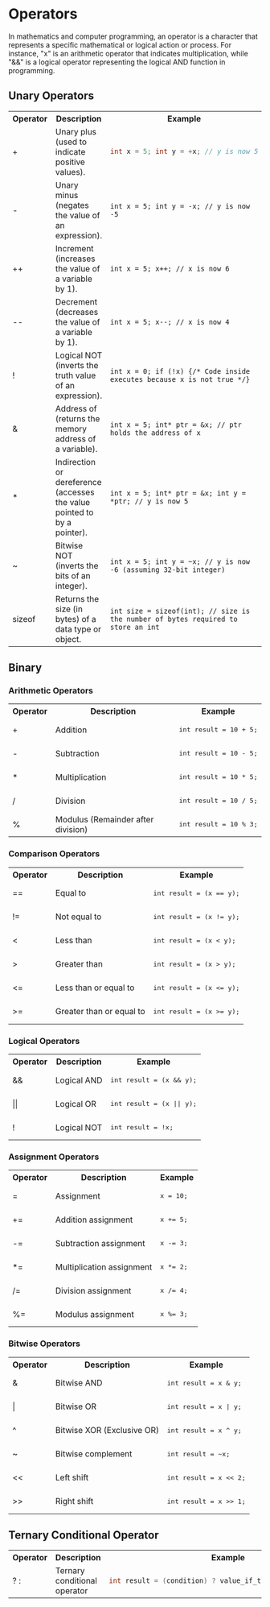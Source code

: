 
# Operators

In mathematics and computer programming, an operator is a character that represents a specific mathematical or logical action or process. For instance, "x" is an arithmetic operator that indicates multiplication, while "&&" is a logical operator representing the logical AND function in programming.


## Unary Operators

<table>
<tr>
<th>Operator</th>
<th>Description</th>
<th>Example</th>
</tr>
<tr>
<td>+</td>
<td>Unary plus (used to indicate positive values).</td>
<td>

```c
int x = 5; int y = +x; // y is now 5
```
</td>
</tr>
<tr>
<td>-</td>
<td>Unary minus (negates the value of an expression).</td>
<td><code>int x = 5; int y = -x; // y is now -5</code></td>
</tr>
<tr>
<td>++</td>
<td>Increment (increases the value of a variable by 1).</td>
<td><code>int x = 5; x++; // x is now 6</code></td>
</tr>
<tr>
<td>--</td>
<td>Decrement (decreases the value of a variable by 1).</td>
<td><code>int x = 5; x--; // x is now 4</code></td>
</tr>
<tr>
<td>!</td>
<td>Logical NOT (inverts the truth value of an expression).</td>
<td><code>int x = 0; if (!x) {/* Code inside executes because x is not true */}</code></td>
</tr>
<tr>
<td>&</td>
<td>Address of (returns the memory address of a variable).</td>
<td><code>int x = 5; int* ptr = &x; // ptr holds the address of x</code></td>
</tr>
<tr>
<td>*</td>
<td>Indirection or dereference (accesses the value pointed to by a pointer).</td>
<td><code>int x = 5; int* ptr = &x; int y = *ptr; // y is now 5</code></td>
</tr>
<tr>
<td>~</td>
<td>Bitwise NOT (inverts the bits of an integer).</td>
<td><code>int x = 5; int y = ~x; // y is now -6 (assuming 32-bit integer)</code></td>
</tr>
<tr>
<td>sizeof</td>
<td>Returns the size (in bytes) of a data type or object.</td>
<td><code>int size = sizeof(int); // size is the number of bytes required to store an int</code></td>
</tr>
</table>

## Binary

<h3>Arithmetic Operators</h3>

<table>
<tr>
<th>Operator</th>
<th>Description</th>
<th>Example</th>
</tr>
<tr>
<td>+</td>
<td>Addition</td>
<td><pre>int result = 10 + 5;</pre></td>
</tr>
<tr>
<td>-</td>
<td>Subtraction</td>
<td><pre>int result = 10 - 5;</pre></td>
</tr>
<tr>
<td>*</td>
<td>Multiplication</td>
<td><pre>int result = 10 * 5;</pre></td>
</tr>
<tr>
<td>/</td>
<td>Division</td>
<td><pre>int result = 10 / 5;</pre></td>
</tr>
<tr>
<td>%</td>
<td>Modulus (Remainder after division)</td>
<td><pre>int result = 10 % 3;</pre></td>
</tr>
</table>

<h3>Comparison Operators</h3>

<table>
<tr>
<th>Operator</th>
<th>Description</th>
<th>Example</th>
</tr>
<tr>
<td>==</td>
<td>Equal to</td>
<td><pre>int result = (x == y);</pre></td>
</tr>
<tr>
<td>!=</td>
<td>Not equal to</td>
<td><pre>int result = (x != y);</pre></td>
</tr>
<tr>
<td>&lt;</td>
<td>Less than</td>
<td><pre>int result = (x &lt; y);</pre></td>
</tr>
<tr>
<td>&gt;</td>
<td>Greater than</td>
<td><pre>int result = (x &gt; y);</pre></td>
</tr>
<tr>
<td>&lt;=</td>
<td>Less than or equal to</td>
<td><pre>int result = (x &lt;= y);</pre></td>
</tr>
<tr>
<td>&gt;=</td>
<td>Greater than or equal to</td>
<td><pre>int result = (x &gt;= y);</pre></td>
</tr>
</table>

<h3>Logical Operators</h3>

<table>
<tr>
<th>Operator</th>
<th>Description</th>
<th>Example</th>
</tr>
<tr>
<td>&amp;&amp;</td>
<td>Logical AND</td>
<td><pre>int result = (x &amp;&amp; y);</pre></td>
</tr>
<tr>
<td>||</td>
<td>Logical OR</td>
<td><pre>int result = (x || y);</pre></td>
</tr>
<tr>
<td>!</td>
<td>Logical NOT</td>
<td><pre>int result = !x;</pre></td>
</tr>
</table>

<h3>Assignment Operators</h3>

<table>
<tr>
<th>Operator</th>
<th>Description</th>
<th>Example</th>
</tr>
<tr>
<td>=</td>
<td>Assignment</td>
<td><pre>x = 10;</pre></td>
</tr>
<tr>
<td>+=</td>
<td>Addition assignment</td>
<td><pre>x += 5;</pre></td>
</tr>
<tr>
<td>-=</td>
<td>Subtraction assignment</td>
<td><pre>x -= 3;</pre></td>
</tr>
<tr>
<td>*=</td>
<td>Multiplication assignment</td>
<td><pre>x *= 2;</pre></td>
</tr>
<tr>
<td>/=</td>
<td>Division assignment</td>
<td><pre>x /= 4;</pre></td>
</tr>
<tr>
<td>%=</td>
<td>Modulus assignment</td>
<td><pre>x %= 3;</pre></td>
</tr>
</table>

<h3>Bitwise Operators</h3>

<table>
<tr>
<th>Operator</th>
<th>Description</th>
<th>Example</th>
</tr>
<tr>
<td>&amp;</td>
<td>Bitwise AND</td>
<td><pre>int result = x &amp; y;</pre></td>
</tr>
<tr>
<td>|</td>
<td>Bitwise OR</td>
<td><pre>int result = x | y;</pre></td>
</tr>
<tr>
<td>^</td>
<td>Bitwise XOR (Exclusive OR)</td>
<td><pre>int result = x ^ y;</pre></td>
</tr>
<tr>
<td>~</td>
<td>Bitwise complement</td>
<td><pre>int result = ~x;</pre></td>
</tr>
<tr>
<td>&lt;&lt;</td>
<td>Left shift</td>
<td><pre>int result = x &lt;&lt; 2;</pre></td>
</tr>
<tr>
<td>&gt;&gt;</td>
<td>Right shift</td>
<td><pre>int result = x &gt;&gt; 1;</pre></td>
</tr>
</table>

<h2>Ternary Conditional Operator</h2>

<table>
<tr>
<th>Operator</th>
<th>Description</th>
<th>Example</th>
</tr>
<tr>
<td>? :</td>
<td>Ternary conditional operator</td>
<td>

```c
int result = (condition) ? value_if_true : value_if_false;
```

</td>
</tr>
</table>
